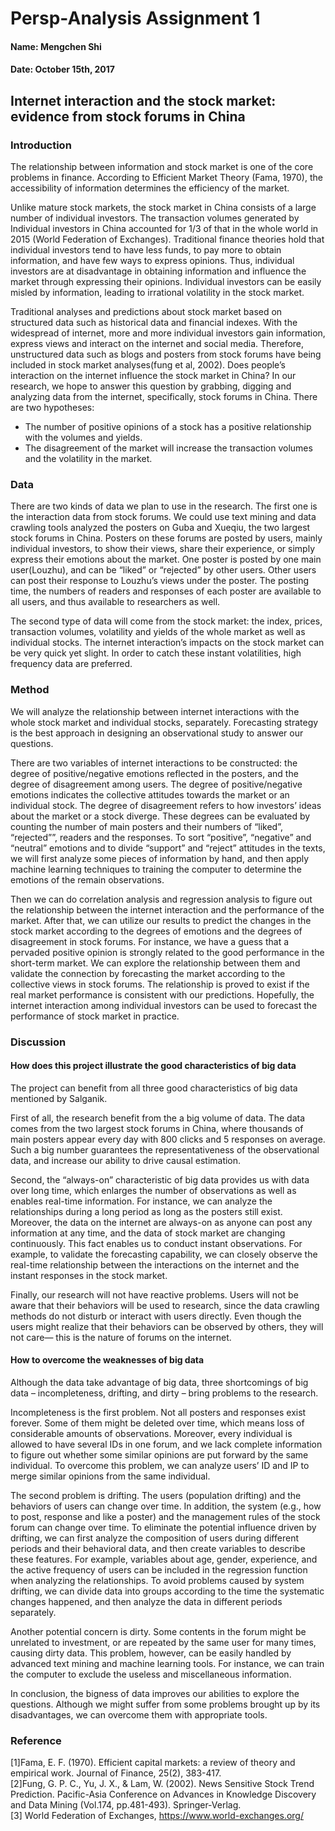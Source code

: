# Persp-Analysis Assignment 1

#### Name: Mengchen Shi

#### Date: October 15th, 2017

## Internet interaction and the stock market: evidence from stock forums in China

### Introduction
The relationship between information and stock market is one of the core problems in finance. According to Efficient Market Theory (Fama, 1970), the accessibility of information determines the efficiency of the market. 

Unlike mature stock markets, the stock market in China consists of a large number of individual investors. The transaction volumes generated by Individual investors in China accounted for 1/3 of that in the whole world in 2015 (World Federation of Exchanges). Traditional finance theories hold that individual investors tend to have less funds, to pay more to obtain information, and have few ways to express opinions. Thus, individual investors are at disadvantage in obtaining information and influence the market through expressing their opinions. Individual investors can be easily misled by information, leading to irrational volatility in the stock market. 

Traditional analyses and predictions about stock market based on structured data such as historical data and financial indexes. With the widespread of internet, more and more individual investors gain information, express views and interact on the internet and social media. Therefore, unstructured data such as blogs and posters from stock forums have being included in stock market analyses(fung et al, 2002). Does people’s interaction on the internet influence the stock market in China? In our research, we hope to answer this question by grabbing, digging and analyzing data from the internet, specifically, stock forums in China. There are two hypotheses:

  * The number of positive opinions of a stock has a positive relationship with the volumes and yields.
  * The disagreement of the market will increase the transaction volumes and the volatility in the market.  

### Data
There are two kinds of data we plan to use in the research. The first one is the interaction data from stock forums. We could use text mining and data crawling tools analyzed the posters on Guba and Xueqiu, the two largest stock forums in China. Posters on these forums are posted by users, mainly individual investors, to show their views, share their experience, or simply express their emotions about the market. One poster is posted by one main user(Louzhu), and can be “liked” or “rejected” by other users. Other users can post their response to Louzhu’s views under the poster. The posting time, the numbers of readers and responses of each poster are available to all users, and thus available to researchers as well.

The second type of data will come from the stock market: the index, prices, transaction volumes, volatility and yields of the whole market as well as individual stocks. The internet interaction’s impacts on the stock market can be very quick yet slight. In order to catch these instant volatilities, high frequency data are preferred. 

### Method
We will analyze the relationship between internet interactions with the whole stock market and individual stocks, separately. Forecasting strategy is the best approach in designing an observational study to answer our questions. 

There are two variables of internet interactions to be constructed: the degree of positive/negative emotions reflected in the posters, and the degree of disagreement among users. The degree of positive/negative emotions indicates the collective attitudes towards the market or an individual stock. The degree of disagreement refers to how investors’ ideas about the market or a stock diverge. These degrees can be evaluated by counting the number of main posters and their numbers of “liked”, “rejected””, readers and the responses. To sort “positive”, “negative” and “neutral” emotions and to divide “support” and “reject” attitudes in the texts, we will first analyze some pieces of information by hand, and then apply machine learning techniques to training the computer to determine the emotions of the remain observations.

Then we can do correlation analysis and regression analysis to figure out the relationship between the internet interaction and the performance of the market. After that, we can utilize our results to predict the changes in the stock market according to the degrees of emotions and the degrees of disagreement in stock forums. For instance, we have a guess that a pervaded positive opinion is strongly related to the good performance in the short-term market. We can explore the relationship between them and validate the connection by forecasting the market according to the collective views in stock forums. The relationship is proved to exist if the real market performance is consistent with our predictions. Hopefully, the internet interaction among individual investors can be used to forecast the performance of stock market in practice. 

### Discussion
#### How does this project illustrate the good characteristics of big data
The project can benefit from all three good characteristics of big data mentioned by Salganik. 

First of all, the research benefit from the a big volume of data. The data comes from the two largest stock forums in China, where thousands of main posters appear every day with 800 clicks and 5 responses on average. Such a big number guarantees the representativeness of the observational data, and increase our ability to drive causal estimation.

Second, the “always-on” characteristic of big data provides us with data over long time, which enlarges the number of observations as well as enables real-time information. For instance, we can analyze the relationships during a long period as long as the posters still exist. Moreover, the data on the internet are always-on as anyone can post any information at any time, and the data of stock market are changing continuously. This fact enables us to conduct instant observations. For example, to validate the forecasting capability, we can closely observe the real-time relationship between the interactions on the internet and the instant responses in the stock market.

Finally, our research will not have reactive problems. Users will not be aware that their behaviors will be used to research, since the data crawling methods do not disturb or interact with users directly. Even though the users might realize that their behaviors can be observed by others, they will not care— this is the nature of forums on the internet.

#### How to overcome the weaknesses of big data
Although the data take advantage of big data, three shortcomings of big data – incompleteness, drifting, and dirty – bring problems to the research.

Incompleteness is the first problem. Not all posters and responses exist forever. Some of them might be deleted over time, which means loss of considerable amounts of observations. Moreover, every individual is allowed to have several IDs in one forum, and we lack complete information to figure out whether some similar opinions are put forward by the same individual. To overcome this problem, we can analyze users’ ID and IP to merge similar opinions from the same individual.

The second problem is drifting. The users (population drifting) and the behaviors of users can change over time. In addition, the system (e.g., how to post, response and like a poster) and the management rules of the stock forum can change over time. To eliminate the potential influence driven by drifting, we can first analyze the composition of users during different periods and their behavioral data, and then create variables to describe these features. For example, variables about age, gender, experience, and the active frequency of users can be included in the regression function when analyzing the relationships. To avoid problems caused by system drifting, we can divide data into groups according to the time the systematic changes happened, and then analyze the data in different periods separately. 

Another potential concern is dirty. Some contents in the forum might be unrelated to investment, or are repeated by the same user for many times, causing dirty data. This problem, however, can be easily handled by advanced text mining and machine learning tools. For instance, we can train the computer to exclude the useless and miscellaneous information. 

In conclusion, the bigness of data improves our abilities to explore the questions. Although we might suffer from some problems brought up by its disadvantages, we can overcome them with appropriate tools.

### Reference
[1]Fama, E. F. (1970). Efficient capital markets: a review of theory and empirical work. Journal of Finance, 25(2), 383-417.  
[2]Fung, G. P. C., Yu, J. X., & Lam, W. (2002). News Sensitive Stock Trend Prediction. Pacific-Asia Conference on Advances in Knowledge Discovery and Data Mining (Vol.174, pp.481-493). Springer-Verlag.  
[3] World Federation of Exchanges, <https://www.world-exchanges.org/>
